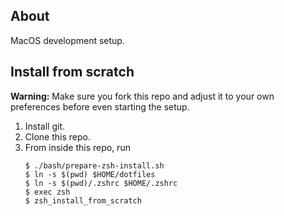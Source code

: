 About
---
MacOS development setup.

Install from scratch
---
**Warning:**
Make sure you fork this repo and adjust it to your own preferences before even starting the setup.

1. Install git.
2. Clone this repo.
3. From inside this repo, run
   ```
   $ ./bash/prepare-zsh-install.sh
   $ ln -s $(pwd) $HOME/dotfiles
   $ ln -s $(pwd)/.zshrc $HOME/.zshrc
   $ exec zsh
   $ zsh_install_from_scratch
   ```
